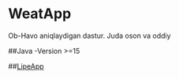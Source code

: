 # WeatApp
Ob-Havo aniqlaydigan dastur. Juda oson va oddiy

##Java -Version >=15

##[LipeApp](http://lipeapp.uz)